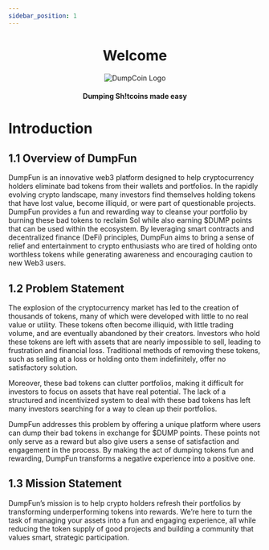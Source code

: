 ```yaml
---
sidebar_position: 1
---
```


<div align="center"> 

# Welcome

<img src="/img/dumpcoin_logo.svg" alt="DumpCoin Logo" class="centered-image" />

#### Dumping Sh!tcoins made easy

</div>

# Introduction

## 1.1 Overview of DumpFun
DumpFun is an innovative web3 platform designed to help cryptocurrency holders eliminate bad tokens from their wallets and portfolios. In the rapidly evolving crypto landscape, many investors find themselves holding tokens that have lost value, become illiquid, or were part of questionable projects. DumpFun provides a fun and rewarding way to cleanse your portfolio by burning these bad tokens to reclaim Sol while also earning $DUMP points that can be used within the ecosystem. By leveraging smart contracts and decentralized finance (DeFi) principles, DumpFun aims to bring a sense of relief and entertainment to crypto enthusiasts who are tired of holding onto worthless tokens while generating awareness and encouraging caution to new Web3 users.

## 1.2 Problem Statement
The explosion of the cryptocurrency market has led to the creation of thousands of tokens, many of which were developed with little to no real value or utility. These tokens often become illiquid, with little trading volume, and are eventually abandoned by their creators. Investors who hold these tokens are left with assets that are nearly impossible to sell, leading to frustration and financial loss. Traditional methods of removing these tokens, such as selling at a loss or holding onto them indefinitely, offer no satisfactory solution.

Moreover, these bad tokens can clutter portfolios, making it difficult for investors to focus on assets that have real potential. The lack of a structured and incentivized system to deal with these bad tokens has left many investors searching for a way to clean up their portfolios.

DumpFun addresses this problem by offering a unique platform where users can dump their bad tokens in exchange for $DUMP points. These points not only serve as a reward but also give users a sense of satisfaction and engagement in the process. By making the act of dumping tokens fun and rewarding, DumpFun transforms a negative experience into a positive one.

## 1.3 Mission Statement
DumpFun’s mission is to help crypto holders refresh their portfolios by transforming underperforming tokens into rewards. We’re here to turn the task of managing your assets into a fun and engaging experience, all while reducing the token supply of good projects and building a community that values smart, strategic participation.
